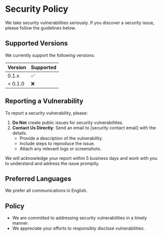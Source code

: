 # Security Policy

We take security vulnerabilities seriously. If you discover a security issue, please follow the guidelines below.

## Supported Versions

We currently support the following versions:

| Version | Supported          |
| ------- | ------------------ |
| 0.1.x   | :white_check_mark: |
| < 0.1.0 | :x:                |

## Reporting a Vulnerability

To report a security vulnerability, please:

1. **Do Not** create public issues for security vulnerabilities.
2. **Contact Us Directly**: Send an email to [security contact email] with the details.
   - Provide a description of the vulnerability.
   - Include steps to reproduce the issue.
   - Attach any relevant logs or screenshots.

We will acknowledge your report within 5 business days and work with you to understand and address the issue promptly.

## Preferred Languages

We prefer all communications in English.

## Policy

- We are committed to addressing security vulnerabilities in a timely manner.
- We appreciate your efforts to responsibly disclose vulnerabilities.
